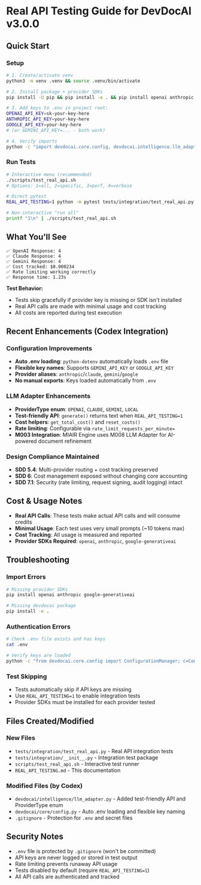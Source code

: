 # Real API Testing Guide for DevDocAI v3.0.0

## Quick Start

### Setup
```bash
# 1. Create/activate venv
python3 -m venv .venv && source .venv/bin/activate

# 2. Install package + provider SDKs
pip install -U pip && pip install -e . && pip install openai anthropic google-generativeai

# 3. Add keys to .env in project root:
OPENAI_API_KEY=sk-your-key-here
ANTHROPIC_API_KEY=your-key-here
GOOGLE_API_KEY=your-key-here
# (or GEMINI_API_KEY=... - both work)

# 4. Verify imports
python -c "import devdocai.core.config, devdocai.intelligence.llm_adapter"
```

### Run Tests

```bash
# Interactive menu (recommended)
./scripts/test_real_api.sh
# Options: 1=all, 2=specific, 3=perf, 4=verbose

# Direct pytest
REAL_API_TESTING=1 python -m pytest tests/integration/test_real_api.py -v -s

# Non-interactive "run all"
printf "1\n" | ./scripts/test_real_api.sh
```

## What You'll See

```
✅ OpenAI Response: 4
✅ Claude Response: 4
✅ Gemini Response: 4
✅ Cost tracked: $0.000234
✅ Rate limiting working correctly
✅ Response time: 1.23s
```

**Test Behavior:**
- Tests skip gracefully if provider key is missing or SDK isn't installed
- Real API calls are made with minimal usage and cost tracking
- All costs are reported during test execution

## Recent Enhancements (Codex Integration)

### Configuration Improvements
- **Auto .env loading**: `python-dotenv` automatically loads `.env` file
- **Flexible key names**: Supports `GEMINI_API_KEY` or `GOOGLE_API_KEY`
- **Provider aliases**: `anthropic`/`claude`, `gemini`/`google`
- **No manual exports**: Keys loaded automatically from `.env`

### LLM Adapter Enhancements
- **ProviderType enum**: `OPENAI`, `CLAUDE`, `GEMINI`, `LOCAL`
- **Test-friendly API**: `generate()` returns text when `REAL_API_TESTING=1`
- **Cost helpers**: `get_total_cost()` and `reset_costs()`
- **Rate limiting**: Configurable via `rate_limit_requests_per_minute=`
- **M003 Integration**: MIAIR Engine uses M008 LLM Adapter for AI-powered document refinement

### Design Compliance Maintained
- **SDD 5.4**: Multi-provider routing + cost tracking preserved
- **SDD 6**: Cost management exposed without changing core accounting
- **SDD 7.1**: Security (rate limiting, request signing, audit logging) intact

## Cost & Usage Notes

- **Real API Calls**: These tests make actual API calls and will consume credits
- **Minimal Usage**: Each test uses very small prompts (~10 tokens max)
- **Cost Tracking**: All usage is measured and reported
- **Provider SDKs Required**: `openai`, `anthropic`, `google-generativeai`

## Troubleshooting

### Import Errors
```bash
# Missing provider SDKs
pip install openai anthropic google-generativeai

# Missing devdocai package
pip install -e .
```

### Authentication Errors
```bash
# Check .env file exists and has keys
cat .env

# Verify keys are loaded
python -c "from devdocai.core.config import ConfigurationManager; c=ConfigurationManager(); print(bool(c.get_api_key('openai')))"
```

### Test Skipping
- Tests automatically skip if API keys are missing
- Use `REAL_API_TESTING=1` to enable integration tests
- Provider SDKs must be installed for each provider tested

## Files Created/Modified

### New Files
- `tests/integration/test_real_api.py` - Real API integration tests
- `tests/integration/__init__.py` - Integration test package
- `scripts/test_real_api.sh` - Interactive test runner
- `REAL_API_TESTING.md` - This documentation

### Modified Files (by Codex)
- `devdocai/intelligence/llm_adapter.py` - Added test-friendly API and ProviderType enum
- `devdocai/core/config.py` - Auto .env loading and flexible key naming
- `.gitignore` - Protection for `.env` and secret files

## Security Notes

- `.env` file is protected by `.gitignore` (won't be committed)
- API keys are never logged or stored in test output
- Rate limiting prevents runaway API usage
- Tests disabled by default (require `REAL_API_TESTING=1`)
- All API calls are authenticated and tracked
